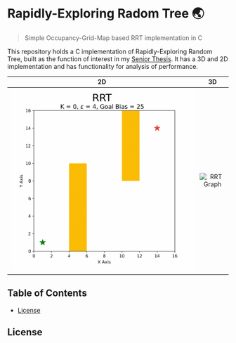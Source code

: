 # Rapidly-Exploring Radom Tree :earth_asia:
> Simple Occupancy-Grid-Map based RRT implementation in C

This repository holds a C implementation of Rapidly-Exploring Random Tree, built as the function of interest in my [Senior Thesis](https://github.com/AnthonyKenny98/Thesis). It has a 3D and 2D implementation and has functionality for analysis of performance.

2D                                 | 3D
:---------------------------------:|:------------------------------:
![RRT_Graph2D](doc/RRT2D.gif) | ![RRT Graph](doc/RRT3D2.gif)


## Table of Contents
+ [License](#license)

## <a name=license></a>License

